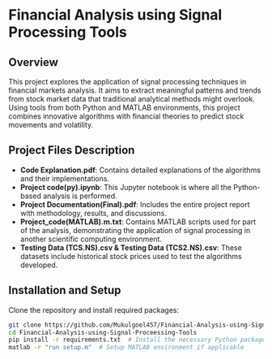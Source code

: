 # Financial Analysis using Signal Processing Tools

## Overview

This project explores the application of signal processing techniques in financial markets analysis. It aims to extract meaningful patterns and trends from stock market data that traditional analytical methods might overlook. Using tools from both Python and MATLAB environments, this project combines innovative algorithms with financial theories to predict stock movements and volatility.

## Project Files Description

- **Code Explanation.pdf**: Contains detailed explanations of the algorithms and their implementations.
- **Project code(py).ipynb**: This Jupyter notebook is where all the Python-based analysis is performed.
- **Project Documentation(Final).pdf**: Includes the entire project report with methodology, results, and discussions.
- **Project_code(MATLAB).m.txt**: Contains MATLAB scripts used for part of the analysis, demonstrating the application of signal processing in another scientific computing environment.
- **Testing Data (TCS.NS).csv & Testing Data (TCS2.NS).csv**: These datasets include historical stock prices used to test the algorithms developed.

## Installation and Setup

Clone the repository and install required packages:

```bash
git clone https://github.com/Mukulgoel457/Financial-Analysis-using-Signal-Proceessing-Tools.git
cd Financial-Analysis-using-Signal-Proceessing-Tools
pip install -r requirements.txt  # Install the necessary Python packages
matlab -r "run setup.m"  # Setup MATLAB environment if applicable
